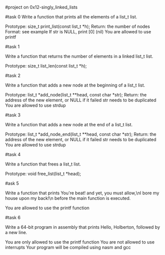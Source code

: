 #project on 0x12-singly_linked_lists

#task 0
Write a function that prints all the elements of a list_t list.

Prototype: size_t print_list(const list_t *h);
Return: the number of nodes
Format: see example
If str is NULL, print [0] (nil)
You are allowed to use printf

#task 1

Write a function that returns the number of elements in a linked list_t list.

Prototype: size_t list_len(const list_t *h);

#task 2

Write a function that adds a new node at the beginning of a list_t list.

Prototype: list_t *add_node(list_t **head, const char *str);
Return: the address of the new element, or NULL if it failed
str needs to be duplicated
You are allowed to use strdup

#task 3

Write a function that adds a new node at the end of a list_t list.

Prototype: list_t *add_node_end(list_t **head, const char *str);
Return: the address of the new element, or NULL if it failed
str needs to be duplicated
You are allowed to use strdup

#task 4

Write a function that frees a list_t list.

Prototype: void free_list(list_t *head);

#ask 5

Write a function that prints You're beat! and yet, you must allow,\nI bore my house upon my back!\n before the main function is executed.

You are allowed to use the printf function

#task 6

Write a 64-bit program in assembly that prints Hello, Holberton, followed by a new line.

You are only allowed to use the printf function
You are not allowed to use interrupts
Your program will be compiled using nasm and gcc
